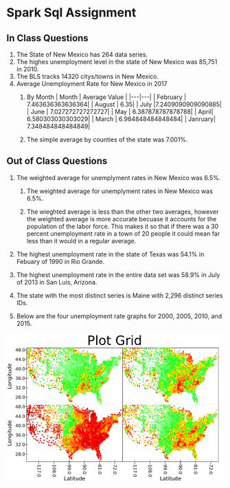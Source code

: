 # Spark Sql Assignment  

## In Class Questions
1. The State of New Mexico has 264 data series.
1. The highes unemployment level in the state of New Mexico was 85,751 in 2010.
1. The BLS tracks 14320 citys/towns in New Mexico.
1. Average Unemployment Rate for New Mexico in 2017
    1. By Month
       | Month  | Average Value |
       |---|---|
       |   February | 7.463636363636364|
       |   August |              6.35|
       |   July |7.2409090909090885|
       |   June | 7.027272727272727|
       |   May  | 6.387878787878788|
       |   April| 6.580303030303029|
       |   March | 6.984848484848484|
       |   Janruary| 7.348484848484849|

    1. The simple average by counties of the state was 7.001%.



## Out of Class Questions

1. The weighted average for unemplyment rates in New Mexico was 6.5%.
    1. The weighted average for unemplyment rates in New Mexico was 6.5%.

    1. The wieghted average is less than the other two averages, however the weighted average is more accurate becuase it accounts for the population of the labor force. This makes it so that if there was a 30 percent unemployment rate in a town of 20 people it could mean far less than it would in a regular average.

1. The highest unemployment rate in the state of Texas was 54.1% in Febuary of 1990 in Rio Grande.

1. The highest unemployment rate in the entire data set was 58.9% in July of 2013 in San Luis, Arizona.

1. The state with the most distinct series is Maine with 2,296 distinct series IDs.

1. Below are the four unemployment rate graphs for 2000, 2005, 2010, and 2015.

![alt text](/images/unemploymentByYear)

                                                                                     
